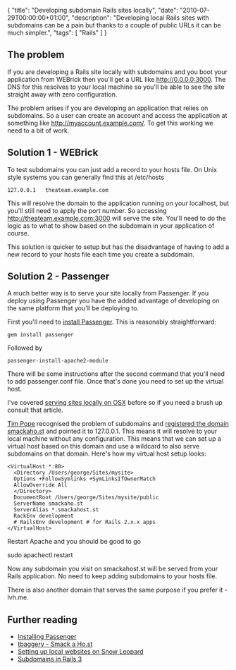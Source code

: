 {
  "title": "Developing subdomain Rails sites locally",
  "date": "2010-07-29T00:00:00+01:00",
  "description": "Developing local Rails sites with subdomains can be a pain but thanks to a couple of public URLs it can be much simpler.",
  "tags": [
    "Rails"
  ]
}

## The problem

If you are developing a Rails site locally with subdomains and you boot your application from WEBrick then you'll get a URL like http://0.0.0.0:3000. The DNS for this resolves to your local machine so you'll be able to see the site straight away with zero configuration. 

The problem arises if you are developing an application that relies on subdomains. So a user can create an account and access the application at something like http://myaccount.example.com/. To get this working we need to a bit of work. 

## Solution 1 - WEBrick  

To test subdomains you can just add a record to your hosts file. On Unix style systems you can generally find this at /etc/hosts

    127.0.0.1   theateam.example.com

This will resolve the domain to the application running on your localhost, but you'll still need to apply the port number. So accessing http://theateam.example.com:3000 will serve the site. You'll need to do the logic as to what to show based on the subdomain in your application of course. 

This solution is quicker to setup but has the disadvantage of having to add a new record to your hosts file each time you create a subdomain.

## Solution 2 - Passenger

A much better way is to serve your site locally from Passenger. If you deploy using Passenger you have the added advantage of developing on the same platform that you'll be deploying to. 

First you'll need to [install Passenger][1]. This is reasonably straightforward:

    gem install passenger

Followed by 

    passenger-install-apache2-module

There will be some instructions after the second command that you'll need to add passenger.conf file. Once that's done you need to set up the virtual host.

I've covered [serving sites locally on OSX][2] before so if you need a brush up consult that article. 

[Tim Pope][4] recognised the problem of subdomains and [registered the domain smackaho.st][3] and pointed it to 127.0.0.1. This means it will resolve to your local machine without any configuration. This means that we can set up a virtual host based on this domain and use a wildcard to also serve subdomains on that domain. Here's how my virtual host setup looks:

    <VirtualHost *:80>
      <Directory /Users/george/Sites/mysite>
      Options +FollowSymlinks +SymLinksIfOwnerMatch
      AllowOverride All
      </Directory>
      DocumentRoot /Users/george/Sites/mysite/public 
      ServerName smackaho.st
      ServerAlias *.smackahost.st
      RackEnv development 
      # RailsEnv development # for Rails 2.x.x apps
    </VirtualHost>

Restart Apache and you should be good to go

sudo apachectl restart

Now any subdomain you visit on smackahost.st will be served from your Rails application. No need to keep adding subdomains to your hosts file. 

There is also another domain that serves the same purpose if you prefer it - lvh.me.

## Further reading

* [Installing Passenger][1]
* [tbaggery - Smack a Ho.st][3]
* [Setting up local websites on Snow Leopard][2]
* [Subdomains in Rails 3][4]

[1]: http://www.modrails.com/install.html
[2]: /setting_up_local_websites_on_snow_leopard/
[3]: http://tbaggery.com/2010/03/04/smack-a-ho-st.html
[4]: http://railscasts.com/episodes/221-subdomains-in-rails-3
[4]: http://tbaggery.com/
